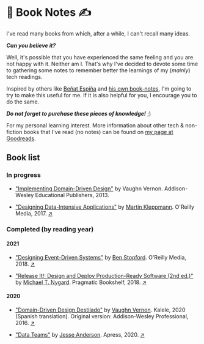 # 📖 Book Notes ✍️

I've read many books from which, after a while, I can't recall many ideas.

**_Can you believe it?_**

Well, it's possible that you have experienced the same feeling and you are not happy with it. Neither am I. That's why I've decided to devote some time to gathering some notes to remember better the learnings of my (_mainly_) tech readings.

Inspired by others like [Beñat Espiña](https://github.com/benatespina/) and [his own book-notes](https://github.com/benatespina/book-notes), I'm going to try to make this useful for me. If it is also helpful for you, I encourage you to do the same.

**_Do not forget to purchase these pieces of knowledge!_** ;)

For my personal learning interest. More information about other tech & non-fiction books that I've read (no notes) can be found on [my page at Goodreads](https://www.goodreads.com/user/show/14559292-javier-estraviz).

## Book list

### In progress

* ["Implementing Domain-Driven Design"](./books/implementing-domain-driven-design.md) by Vaughn Vernon. Addison-Wesley Educational Publishers, 2013.

* ["Designing Data-Intensive Applications"](./books/designing-data-intensive-applications.md) by [Martin Kleppmann](https://martin.kleppmann.com/). O'Reilly Media, 2017. [↗️](https://dataintensive.net/)

### Completed (by reading year)

#### 2021

* ["Designing Event-Driven Systems"](./books/designing-event-driven-systems.md) by [Ben Stopford](http://www.benstopford.com/). O'Reilly Media, 2018. [↗️](https://www.confluent.io/designing-event-driven-systems/)

* ["Release It!: Design and Deploy Production-Ready Software (2nd ed.)"](./books/release-it.md) by [Michael T. Nygard](https://www.michaelnygard.com/). Pragmatic Bookshelf, 2018. [↗️](https://pragprog.com/titles/mnee2/release-it-second-edition/)

#### 2020

* ["Domain-Driven Design Destilado"](./books/domain-driven-design-destilado.md) by [Vaughn Vernon](https://vaughnvernon.com/). Kalele, 2020 (Spanish translation). Original version: Addison-Wesley Professional, 2016. [↗️](https://kalele.io/books/ddd-destilado/)

* ["Data Teams"]() by [Jesse Anderson](https://www.jesse-anderson.com/). Apress, 2020. [↗️](https://www.datateams.io/)
